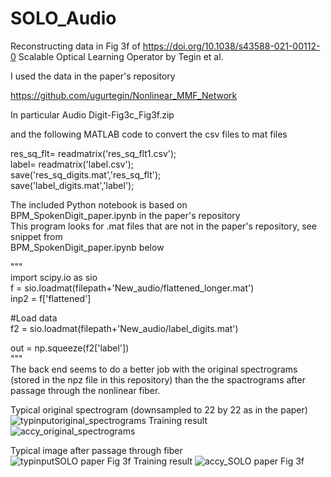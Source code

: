 # SOLO_Audio
Reconstructing data in Fig 3f of https://doi.org/10.1038/s43588-021-00112-0
Scalable Optical Learning Operator by Tegin et al.

I used the data in the paper's repository 

https://github.com/ugurtegin/Nonlinear_MMF_Network

In particular Audio Digit-Fig3c_Fig3f.zip

and the following MATLAB code to convert the csv files to mat files

res_sq_flt= readmatrix('res_sq_flt1.csv');  
label= readmatrix('label.csv');  
save('res_sq_digits.mat','res_sq_flt');  
save('label_digits.mat','label');  

The included Python notebook is based on  
BPM_SpokenDigit_paper.ipynb in the paper's repository  
This program looks for .mat files that are not in the paper's repository, see snippet from  
BPM_SpokenDigit_paper.ipynb below

"""  
import scipy.io as sio  
f = sio.loadmat(filepath+'New_audio/flattened_longer.mat')  
inp2 = f['flattened']  

#Load data  
f2 = sio.loadmat(filepath+'New_audio/label_digits.mat')  

out = np.squeeze(f2['label'])  
"""  
The back end seems to do a better job with the original spectrograms (stored in the npz file in this repository) than the the spactrograms after passage through the nonlinear fiber. 

Typical original spectrogram (downsampled to 22 by 22 as in the paper)  
![typinputoriginal_spectrograms](https://user-images.githubusercontent.com/36680270/201202824-13ed3a00-b45e-415a-ace7-40b631fd8c02.png)
Training result  
![accy_original_spectrograms](https://user-images.githubusercontent.com/36680270/201202295-f7a9d84b-f981-4682-baaa-629bd40704d5.png)

Typical image after passage through fiber  
![typinputSOLO paper Fig 3f](https://user-images.githubusercontent.com/36680270/201203046-6fa04f06-d4bd-43c6-ad18-e30fe2036aa8.png)
Training result
![accy_SOLO paper Fig 3f](https://user-images.githubusercontent.com/36680270/201203484-1a3d6313-5e6a-463b-82f9-0780cabaea7f.png)

